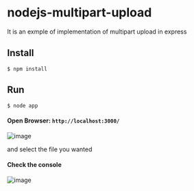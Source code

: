 # nodejs-multipart-upload
It is an exmple of implementation of multipart upload in express

## Install
```
$ npm install
```


## Run
```
$ node app
```

#### Open Browser: `http://localhost:3000/`

![image](https://user-images.githubusercontent.com/5538753/41755936-49836d40-760c-11e8-845b-ce817e41e53b.png)

and select the file you wanted

#### Check the console
![image](https://user-images.githubusercontent.com/5538753/41755951-5807a98a-760c-11e8-8b70-4b81c7720d0e.png)
